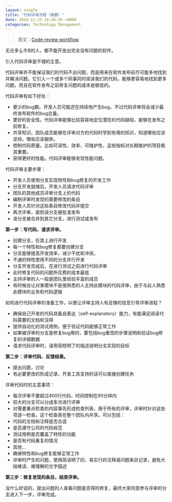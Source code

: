 ```yaml
---
layout: single
title: "代码评审流程（摘要）"
date: 2014-11-25 16:40:58 +0800
categories: Technology Management
---
```


> 原文：[Code review workflow][0]

无论多么牛B的人，都不能开发出完全没有问题的软件。

引入代码评审是不错的主意。

代码评审并不能保证我们的代码不出问题，而是用来在软件发布前尽可能多地找到并解决问题。它引入一个或多个同事同时阅读我们的代码，能够更容易地找到更多问题，而且在软件发布之前修复问题的成本是极低的。

代码评审有如下好处：

- 更少的bug数。开发人员可能还在持续地产生bug，不过代码评审将会减少最终发布软件的bug总量。
- 更好的安全性。代码评审能够比较容易地定位潜在的代码缺陷，能够在发布之前修复。
- 共享知识。团队成员能够在评审对方的代码时学到有用的知识，知道哪些应该坚持，哪些应该摒弃。
- 控制代码质量。比如可读性、效率、可维护性，这些指标对长期维护的项目极其重要。
- 获得更好的性能。代码评审能够发现性能问题。

代码评审主要步骤：

- 开发人员使用分支实现特性和bug修复的开发工作
- 分支开发就绪后，开发人员请求代码评审
- 团队的其他成员评审分支上的代码
- 编制评审时发现的需要修改的条目
- 开发人员针对这些条目修改代码并提交
- 再次评审，直到该分支被批准发布
- 该分支被合并到其它分支，进行测试或发布

**第一步：写代码、请求评审。**

- 创建分支，在其上进行开发
 - 每一个特性和bug修复都要创建分支
 - 分支能够提高开发效率，减少干扰和冲突。
 - 不通的特性使用不同的分支并行开发
- 分支开发完成后，在进行测试之前进行代码评审
 - 此时修复代码的问题所花费的成本最低
 - 主持评审的人一般是团队里经验丰富的成员
 - 有时候会让对某模块不是很熟悉的人主持此模块的代码评审，由于与此人熟悉此模块的业务和代码逻辑

如何进行代码评审的准备工作，以便让评审主持人有足够的信息引导评审进程？

- 确保自己开发的代码具备自表达（self-explanatory）能力，有能满足阅读代码需要的文档和注释
- 提供自动化的测试用例，便于验证代码能够正常工作
- 如果被评审的分支是修复bug用的，要包括bug重现的步骤说明和验证bug修复的详细数据
- 请求代码评审时，请用简短明了的描述说明分支实现的目标

**第二步：评审代码、反馈结果。**

- 提出问题，讨论
- 有必要更改的形成记录，开发工具支持的话可以直接创建任务

评审代码时的主意事项：

- 每次评审不要超过400行代码，时间控制在90分钟内
- 较大的分支可以分成多次进行评审
- 对需要重点检查的内容事先形成检查列表，用于所有的评审，评审时针对这些项逐一检查。这个检查表在整个团队内共享。可以包括：
 - 代码的文档和注释是否合适
 - 是否遵守公司的代码规范
 - 测试用例是否覆盖了特性的功能
 - 是否有代码重复的情况
 - 其他...
- 确保特性和bug修复能够正常工作
- 评审时产生的问题，使用简洁明了的、易实行的注释或问题条目记录，避免大段难读、难理解的文字描述

**第三步：修复发现的条目，结束评审。**

没什么好说的，提出问题的人查看问题是否得的修复，最终大家同意参与评审的分支进入下一步，评审完成。




[0]: http://guides.beanstalkapp.com/code-review/guide-to-code-review.html